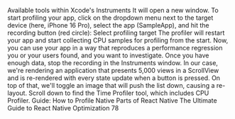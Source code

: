 Available tools within Xcode's Instruments
It will open a new window. To start profiling your app, click on the dropdown menu next 
to the target device (here, iPhone 16 Pro), select the app (SampleApp), and hit the recording 
button (red circle):
Select profiling target
The profiler will restart your app and start collecting CPU samples for profiling from the start. 
Now, you can use your app in a way that reproduces a performance regression you or your 
users found, and you want to investigate. Once you have enough data, stop the recording in the 
Instruments window.
In our case, we're rendering an application that presents 5,000 views in a ScrollView and is 
re-rendered with every state update when a button is pressed. On top of that, we'll toggle an 
image that will push the list down, causing a re-layout. 
Scroll down to find the Time Profiler tool, which includes CPU Profiler.
Guide: How to Profile Native Parts of React Native
The Ultimate Guide to React Native Optimization
78